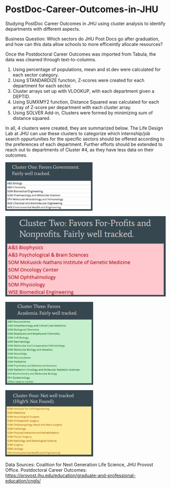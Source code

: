 # PostDoc-Career-Outcomes-in-JHU
Studying PostDoc Career Outcomes in JHU using cluster analysis to identify departments with different aspects.

Business Question: Which sectors do JHU Post Docs go after graduation, and how can this data allow schools to more efficeintly allocate resources?

Once the Postdoctoral Career Outcomes was imported from Tabula, the data was cleaned through text-to-columns.
1. Using percentage of populations, mean and st.dev were calculated for each sector category.
2. Using STANDARDIZE function, Z-scores were created for each department for each sector.
3. Cluster arrays set up with VLOOKUP, with each department given a DEPTID.
4. Using SUMXMY2 function, Distance Squared was calculated for each array of Z-score per department with each cluster array.
5. Using SOLVER Add-in, Clusters were formed by minimizing sum of distance squared.

In all, 4 clusters were created, they are summarized below. The Life Design Lab at JHU can use these clusters to categorize which internship/job search oppurtunities for the specific sectors should be offered according to the preferences of each department. Further efforts should be extended to reach out to departments of Cluster #4, as they have less data on their outcomes.

![alt text](https://github.com/Gramir10/PostDoc-Career-Outcomes-in-JHU/blob/master/C1.png)


![alt text](https://github.com/Gramir10/PostDoc-Career-Outcomes-in-JHU/blob/master/C2.png)


![alt text](https://github.com/Gramir10/PostDoc-Career-Outcomes-in-JHU/blob/master/C3.png)


![alt text](https://github.com/Gramir10/PostDoc-Career-Outcomes-in-JHU/blob/master/C4.png)

Data Sources:
Coalition for Next Generation Life Science, JHU Provost Office. Postdoctoral Career Outcomes: https://provost.jhu.edu/education/graduate-and-professional-education/cngls/
